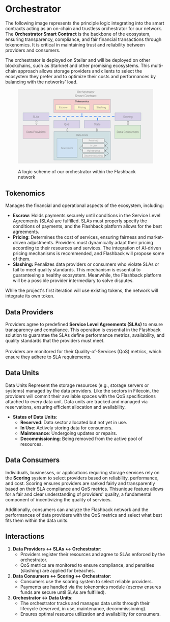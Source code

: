 # Orchestrator

The following image represents the principle logic integrating into the smart contracts acting as an on-chain and trustless orchestrator for our network.  The **Orchestrator Smart Contract** is the backbone of the ecosystem, ensuring transparency, compliance, and fair financial transactions through tokenomics. It is critical in maintaining trust and reliability between providers and consumers.&#x20;

The orchestrator is deployed on Stellar and will be deployed on other blockchains, such as Starknet and other promising ecosystems. This multi-chain approach allows storage providers and clients to select the ecosystem they prefer and to optimize their costs and performances by balancing with the networks' load.

<figure><img src="../../../.gitbook/assets/orchestrator_contract.PNG" alt=""><figcaption><p>A logic scheme of our orchestrator within the Flashback network</p></figcaption></figure>

## **Tokenomics**

Manages the financial and operational aspects of the ecosystem, including:

* **Escrow**: Holds payments securely until conditions in the Service Level Agreements (SLAs) are fulfilled. SLAs must properly specify the conditions of payments, and the Flashback platform allows for the best agreements.
* **Pricing**: Determines the cost of services, ensuring fairness and market-driven adjustments. Providers must dynamically adapt their pricing according to their resources and services. The integration of AI-driven pricing mechanisms is recommended, and Flashback will propose some of them.
* **Slashing:** Penalizes data providers or consumers who violate SLAs or fail to meet quality standards. This mechanism is essential to guaranteeing a healthy ecosystem. Meanwhile, the Flashback platform will be a possible provider intermediary to solve disputes.

While the project's first iteration will use existing tokens, the network will integrate its own token.

## **Data Providers**

Providers agree to predefined **Service Level Agreements (SLAs)** to ensure transparency and compliance. This operation is essential in the Flashback solution to guarantee the SLAs define performance metrics, availability, and quality standards that the providers must meet.\
\
Providers are monitored for their Quality-of-Services (QoS) metrics, which ensure they adhere to SLA requirements.

## **Data Units**

Data Units Represent the storage resources (e.g., storage servers or systems) managed by the data providers. Like the sectors in Filecoin, the providers will commit their available spaces with the QoS specifications attached to every data unit. Data units are tracked and managed via reservations, ensuring efficient allocation and availability.

* **States of Data Units**:
  * **Reserved**: Data sector allocated but not yet in use.
  * **In Use**: Actively storing data for consumers.
  * **Maintenance**: Undergoing updates or repairs.
  * **Decommissioning**: Being removed from the active pool of resources.

## **Data Consumers**

Individuals, businesses, or applications requiring storage services rely on the **Scoring** system to select providers based on reliability, performance, and cost. Scoring ensures providers are ranked fairly and transparently based on their SLA compliance and QoS metrics. Thisunique feature allows for a fair and clear understanding of providers' quality, a fundamental component of incentivizing the quality of services.

Additionally, consumers can analyze the Flashback network and the performances of data providers with the QoS metrics and select what best fits them within the data units.

## **Interactions**

1. **Data Providers ↔ SLAs ↔ Orchestrator**:
   * Providers register their resources and agree to SLAs enforced by the orchestrator.
   * QoS metrics are monitored to ensure compliance, and penalties (slashing) are applied for breaches.
2. **Data Consumers ↔ Scoring ↔ Orchestrator**:
   * Consumers use the scoring system to select reliable providers.
   * Payments are handled via the tokenomics module (escrow ensures funds are secure until SLAs are fulfilled).
3. **Orchestrator ↔ Data Units**:
   * The orchestrator tracks and manages data units through their lifecycle (reserved, in use, maintenance, decommissioning).
   * Ensures optimal resource utilization and availability for consumers.
